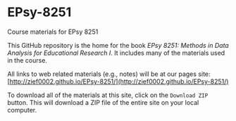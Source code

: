 EPsy-8251
=========

Course materials for EPsy 8251

This GitHub repository is the home for the book _EPsy 8251: Methods in Data Analysis for Educational Research I_. It includes many of the materials used in the course.

All links to web related materials (e.g., notes) will be at our pages site: [http://zief0002.github.io/EPsy-8251/](http://zief0002.github.io/EPsy-8251/)

To download all of the materials at this site, click on the `Download ZIP` button. This will download a ZIP file of the entire site on your local computer. 